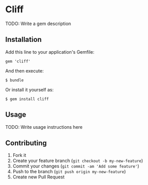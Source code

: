 # Cliff

TODO: Write a gem description

## Installation

Add this line to your application's Gemfile:

    gem 'cliff'

And then execute:

    $ bundle

Or install it yourself as:

    $ gem install cliff

## Usage

TODO: Write usage instructions here

## Contributing

1. Fork it
2. Create your feature branch (`git checkout -b my-new-feature`)
3. Commit your changes (`git commit -am 'Add some feature'`)
4. Push to the branch (`git push origin my-new-feature`)
5. Create new Pull Request
